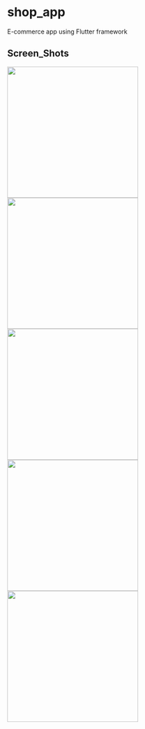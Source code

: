 # shop_app

E-commerce app using Flutter framework


## Screen_Shots
<img src="https://user-images.githubusercontent.com/26745548/78704255-6a2c5180-792d-11ea-8e5c-1114aecde24d.jpg" width="300">
<img src="https://user-images.githubusercontent.com/26745548/78704292-74e6e680-792d-11ea-9889-840cfb5661c3.jpg" width="300">
<img src="https://user-images.githubusercontent.com/26745548/78704304-77e1d700-792d-11ea-86f3-b3f1386ce2c1.jpg" width="300">
<img src="https://user-images.githubusercontent.com/26745548/78704308-7a443100-792d-11ea-8f99-047111ca5821.jpg" width="300">
<img src="https://user-images.githubusercontent.com/26745548/78704318-803a1200-792d-11ea-947c-acb8e8d74898.jpg" width="300">

